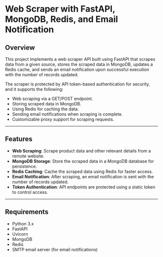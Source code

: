 # Web Scraper with FastAPI, MongoDB, Redis, and Email Notification

## Overview

This project implements a web scraper API built using FastAPI that scrapes data from a given source, stores the scraped data in MongoDB, updates a Redis cache, and sends an email notification upon successful execution with the number of records updated.

The scraper is protected by API token-based authentication for security, and it supports the following:

- Web scraping via a GET/POST endpoint.
- Storing scraped data in MongoDB.
- Using Redis for caching the data.
- Sending email notifications when scraping is complete.
- Customizable proxy support for scraping requests.

---

## Features

- **Web Scraping**: Scrape product data and other relevant details from a remote website.
- **MongoDB Storage**: Store the scraped data in a MongoDB database for persistence.
- **Redis Caching**: Cache the scraped data using Redis for faster access.
- **Email Notification**: After scraping, an email notification is sent with the number of records updated.
- **Token Authentication**: API endpoints are protected using a static token to control access.

---

## Requirements

- Python 3.x
- FastAPI
- Uvicorn
- MongoDB
- Redis
- SMTP email server (for email notifications)
